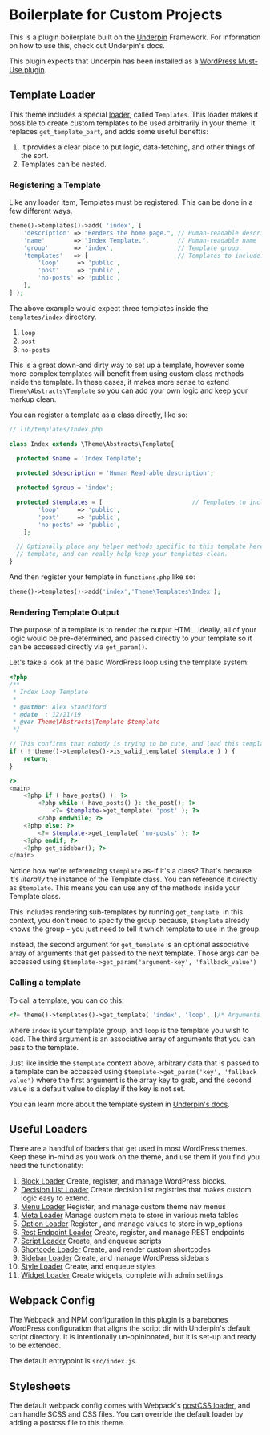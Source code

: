 # Boilerplate for Custom Projects

This is a plugin boilerplate built on the [Underpin](https://github.com/alexstandiford/underpin) Framework. For
information on how to use this, check out Underpin's docs.

This plugin expects that Underpin has been installed as
a [WordPress Must-Use plugin](https://wordpress.org/support/article/must-use-plugins/).

## Template Loader

This theme includes a special [loader](https://github.com/underpin-WP/underpin#loaders), called `Templates`. This loader
makes it possible to create custom templates to be used arbitrarily in your theme. It replaces `get_template_part`, and
adds some useful beneftis:

1. It provides a clear place to put logic, data-fetching, and other things of the sort.
1. Templates can be nested.

### Registering a Template

Like any loader item, Templates must be registered. This can be done in a few different ways.

```php
theme()->templates()->add( 'index', [
	'description' => "Renders the home page.", // Human-readable description
	'name'        => "Index Template.",        // Human-readable name
	'group'       => 'index',                  // Template group.
	'templates'   => [                         // Templates to include.
		'loop'     => 'public',
		'post'     => 'public',
		'no-posts' => 'public',
	],
] );
```

The above example would expect three templates inside the `templates/index` directory.

1. `loop`
1. `post`
1. `no-posts`

This is a great down-and dirty way to set up a template, however some more-complex templates will benefit from using
custom class methods inside the template. In these cases, it makes more sense to extend `Theme\Abstracts\Template` so
you can add your own logic and keep your markup clean.

You can register a template as a class directly, like so:

```php
// lib/templates/Index.php

class Index extends \Theme\Abstracts\Template{

  protected $name = 'Index Template';
  
  protected $description = 'Human Read-able description';

  protected $group = 'index';

  protected $templates = [                         // Templates to include.
		'loop'     => 'public',
		'post'     => 'public',
		'no-posts' => 'public',
	];

  // Optionally place any helper methods specific to this template here. These methods would be use-able inside of the
  // template, and can really help keep your templates clean.
}
```

And then register your template in `functions.php` like so:

```php
theme()->templates()->add('index','Theme\Templates\Index');
```

### Rendering Template Output

The purpose of a template is to render the output HTML. Ideally, all of your logic would be pre-determined, and passed
directly to your template so it can be accessed directly via `get_param()`.

Let's take a look at the basic WordPress loop using the template system:

```php
<?php
/**
 * Index Loop Template
 *
 * @author: Alex Standiford
 * @date  : 12/21/19
 * @var Theme\Abstracts\Template $template
 */

// This confirms that nobody is trying to be cute, and load this template in a potentially dangerous way.
if ( ! theme()->templates()->is_valid_template( $template ) ) {
	return;
}

?>
<main>
	<?php if ( have_posts() ): ?>
		<?php while ( have_posts() ): the_post(); ?>
			<?= $template->get_template( 'post' ); ?>
		<?php endwhile; ?>
	<?php else: ?>
		<?= $template->get_template( 'no-posts' ); ?>
	<?php endif; ?>
	<?php get_sidebar(); ?>
</main>
```

Notice how we're referencing `$template` as-if it's a class? That's because it's _literally_ the instance of the
Template class. You can reference it directly as `$template`. This means you can use any of the methods inside your
Template class.

This includes rendering sub-templates by running `get_template`. In this context, you don't need to specify the group
because, `$template` already knows the group - you just need to tell it which template to use in the group.

Instead, the second argument for `get_template` is an optional associative array of arguments that get passed to the
next template. Those args can be accessed using `$template->get_param('argument-key', 'fallback_value')`

### Calling a template

To call a template, you can do this:

```php
<?= theme()->templates()->get_template( 'index', 'loop', [/* Arguments to pass to template */] ); ?>
```

where `index` is your template group, and `loop` is the template you wish to load. The third argument is an associative
array of arguments that you can pass to the template.

Just like inside the `$template` context above, arbitrary data that is passed to a template can be accessed using
`$template->get_param('key', 'fallback value')` where the first argument is the array key to grab, and the second value
is a default value to display if the key is not set.

You can learn more about the template system in [Underpin's docs](https://github.com/Underpin-WP/underpin/#template-system-trait).

## Useful Loaders

There are a handful of loaders that get used in most WordPress themes. Keep these in-mind as you work on the theme, and
use them if you find you need the functionality:

1. [Block Loader](https://github.com/Underpin-WP/underpin-block-loader) Create, register, and manage WordPress blocks.
1. [Decision List Loader](https://github.com/Underpin-WP/decision-list-loader) Create decision list registries that
   makes custom logic easy to extend.
1. [Menu Loader](https://github.com/Underpin-WP/menu-loader) Register, and manage custom theme nav menus
1. [Meta Loader](https://github.com/Underpin-WP/meta-loader) Manage custom meta to store in various meta tables
1. [Option Loader](https://github.com/Underpin-WP/option-loader) Register , and manage values to store in wp_options
1. [Rest Endpoint Loader](https://github.com/Underpin-WP/rest-endpoint-loader) Create, register, and manage REST
   endpoints
1. [Script Loader](https://github.com/Underpin-WP/script-loader) Create, and enqueue scripts
1. [Shortcode Loader](https://github.com/Underpin-WP/shortcode-loader) Create, and render custom shortcodes
1. [Sidebar Loader](https://github.com/Underpin-WP/sidebar-loader) Create, and manage WordPress sidebars
1. [Style Loader](https://github.com/Underpin-WP/style-loader) Create, and enqueue styles
1. [Widget Loader](https://github.com/Underpin-WP/widget-loader) Create widgets, complete with admin settings.

## Webpack Config

The Webpack and NPM configuration in this plugin is a barebones WordPress configuration that aligns the script dir with
Underpin's default script directory. It is intentionally un-opinionated, but it is set-up and ready to be extended.

The default entrypoint is `src/index.js`.

## Stylesheets

The default webpack config comes with Webpack's [postCSS loader](https://webpack.js.org/loaders/postcss-loader/), and
can handle SCSS and CSS files. You can override the default loader by adding a postcss file to this theme.